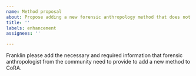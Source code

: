 ```yaml
---
name: Method proposal
about: Propose adding a new forensic anthropology method that does not exist in CoRA today.
title: ''
labels: enhancement
assignees: ''

---
```


Franklin please add the necessary and required information that forensic anthropologist from the community need to provide to add a new method to CoRA.
